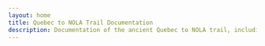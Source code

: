 ```yaml
---
layout: home
title: Quebec to NOLA Trail Documentation
description: Documentation of the ancient Quebec to NOLA trail, including historical research, modern exploration, and conservation efforts.
---
```

